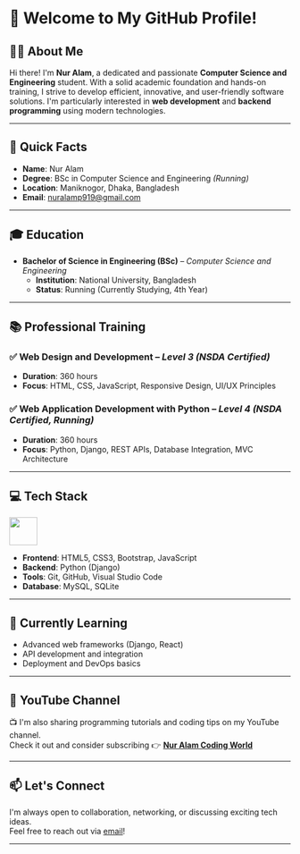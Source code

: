 # 👋 Welcome to My GitHub Profile!

## 🧑‍💻 About Me

Hi there! I'm **Nur Alam**, a dedicated and passionate **Computer Science and Engineering** student. With a solid academic foundation and hands-on training, I strive to develop efficient, innovative, and user-friendly software solutions. I'm particularly interested in **web development** and **backend programming** using modern technologies.

---

## 📌 Quick Facts

- **Name**: Nur Alam  
- **Degree**: BSc in Computer Science and Engineering *(Running)*  
- **Location**: Maniknogor, Dhaka, Bangladesh  
- **Email**: [nuralamp919@gmail.com](mailto:nuralamp919@gmail.com)

---

## 🎓 Education

- **Bachelor of Science in Engineering (BSc)** – *Computer Science and Engineering*  
  - **Institution**: National University, Bangladesh  
  - **Status**: Running (Currently Studying, 4th Year)

---

## 📚 Professional Training

### ✅ Web Design and Development – *Level 3 (NSDA Certified)*  
- **Duration**: 360 hours  
- **Focus**: HTML, CSS, JavaScript, Responsive Design, UI/UX Principles

### ✅ Web Application Development with Python – *Level 4 (NSDA Certified, Running)*  
- **Duration**: 360 hours  
- **Focus**: Python, Django, REST APIs, Database Integration, MVC Architecture

---

## 💻 Tech Stack
<img src="https://your-gif-url-here.gif" width="50" />


- **Frontend**: HTML5, CSS3, Bootstrap, JavaScript  
- **Backend**: Python (Django)  
- **Tools**: Git, GitHub, Visual Studio Code  
- **Database**: MySQL, SQLite

---

## 🌱 Currently Learning

- Advanced web frameworks (Django, React)  
- API development and integration  
- Deployment and DevOps basics

---

## 🎥 YouTube Channel

📺 I'm also sharing programming tutorials and coding tips on my YouTube channel.  
Check it out and consider subscribing 👉 [**Nur Alam Coding World**](https://www.youtube.com/@NurAlamCodingWord)

---

## 📫 Let's Connect

I'm always open to collaboration, networking, or discussing exciting tech ideas.  
Feel free to reach out via [email](mailto:nuralamp919@gmail.com)!

---
